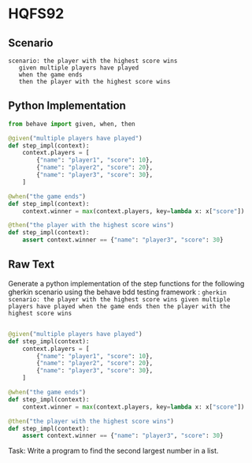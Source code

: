 # HQFS92
## Scenario
```gherkin
scenario: the player with the highest score wins 
   given multiple players have played 
   when the game ends 
   then the player with the highest score wins
```


## Python Implementation
```python
from behave import given, when, then

@given("multiple players have played")
def step_impl(context):
    context.players = [
        {"name": "player1", "score": 10},
        {"name": "player2", "score": 20},
        {"name": "player3", "score": 30},
    ]

@when("the game ends")
def step_impl(context):
    context.winner = max(context.players, key=lambda x: x["score"])

@then("the player with the highest score wins")
def step_impl(context):
    assert context.winner == {"name": "player3", "score": 30}
```


## Raw Text
Generate a python implementation of the step functions for the following gherkin scenario using the behave bdd testing framework : ```gherkin scenario: the player with the highest score wins given multiple players have played when the game ends then the player with the highest score wins ```



```python from behave import given, when, then

@given("multiple players have played")
def step_impl(context):
    context.players = [
        {"name": "player1", "score": 10},
        {"name": "player2", "score": 20},
        {"name": "player3", "score": 30},
    ]

@when("the game ends")
def step_impl(context):
    context.winner = max(context.players, key=lambda x: x["score"])

@then("the player with the highest score wins")
def step_impl(context):
    assert context.winner == {"name": "player3", "score": 30}
```

Task: Write a program to find the second largest number in a list.
